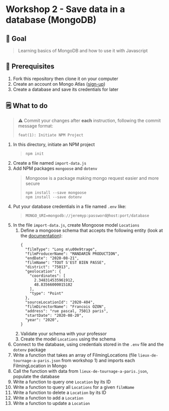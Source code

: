 # Workshop 2 - Save data in a database (MongoDB)

## 🌟 Goal

> Learning basics of MongoDB and how to use it with Javascript

## 👷 Prerequisites

1. Fork this repository then clone it on your computer
2. Create an account on Mongo Atlas ([sign-up](https://www.mongodb.com/cloud/atlas/register))
3. Create a database and save its credentials for later

## 🗒 What to do

> ⚠ Commit your changes after **each** instruction, following the commit message format:
> ```text
> feat(1): Initiate NPM Project
> ```

1. In this directory, initiate an NPM project
   > ```shell
   > npm init
   > ```
2. Create a file named `import-data.js`
3. Add NPM packages `mongoose` and `dotenv`
   > Mongoose is a package making mongo request easier and more secure
   > ```shell
   > npm install --save mongoose
   > npm install --save dotenv
   > ```
4. Put your database credentials in a file named `.env` like:
   > ```dotenv 
   > MONGO_URI=mongodb://jeremyp:password@host:port/database
   > ```
5. In the file `import-data.js`, create Mongoose model `Locations`
   1. Define a mongoose schema that accepts the following entity (look at the [documentation](https://mongoosejs.com/docs/guide.html#definition)):
      ```shell
      {
        "filmType": "Long m\u00e9trage",
        "filmProducerName": "MANDARIN PRODUCTION",
        "endDate": "2020-08-21",
        "filmName": "TOUT S'EST BIEN PASSE",
        "district": "75013",
        "geolocation": {
          "coordinates": [
            2.348314535961912,
            48.83566000015182
          ],
          "type": "Point"
        },
        "sourceLocationId": "2020-404",
        "filmDirectorName": "Francois OZON",
        "address": "rue pascal, 75013 paris",
        "startDate": "2020-08-20",
        "year": "2020",
      }
      ```
   2. Validate your schema with your professor
   3. Create the model `Locations` using the schema
6. Connect to the database, using credentials stored in the `.env` file and the `dotenv` package
7. Write a function that takes an array of FilmingLocations (file `lieux-de-tournage-a-paris.json` from workshop 1) and
    imports each FilmingLocation in Mongo
8. Call the function with data from `lieux-de-tournage-a-paris.json`, populate the database
9. Write a function to query one `Location` by its ID
10. Write a function to query all `Locations` for a given `filmName`
11. Write a function to delete a `Location` by its ID
12. Write a function to add a `Location`
13. Write a function to update a `Location`
